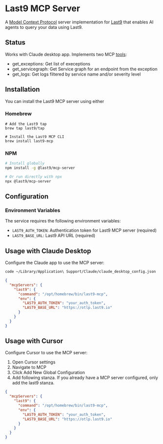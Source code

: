 # Last9 MCP Server

A [Model Context Protocol](https://modelcontextprotocol.io/) server implementation for [Last9](https://last9.io) that enables AI agents to query your data using Last9.

## Status

Works with Claude desktop app. Implements two MCP [tools](https://modelcontextprotocol.io/docs/concepts/tools):

- get_exceptions: Get list of execeptions
- get_servicegraph: Get Service graph for an endpoint from the exception
- get_logs: Get logs filtered by service name and/or severity level


## Installation

You can install the Last9 MCP server using either

### Homebrew
```
# Add the Last9 tap
brew tap last9/tap

# Install the Last9 MCP CLI
brew install last9-mcp
```

### NPM

```bash
# Install globally
npm install -g @last9/mcp-server

# Or run directly with npx
npx @last9/mcp-server
```

## Configuration

### Environment Variables

The service requires the following environment variables:

- `LAST9_AUTH_TOKEN`: Authentication token for Last9 MCP server (required)
- `LAST9_BASE_URL`: Last9 API URL (required)

## Usage with Claude Desktop

Configure the Claude app to use the MCP server:

```bash
code ~/Library/Application\ Support/Claude/claude_desktop_config.json
```

```json
{
  "mcpServers": {
    "last9": {
      "command": "/opt/homebrew/bin/last9-mcp",
      "env": {
        "LAST9_AUTH_TOKEN": "your_auth_token",
        "LAST9_BASE_URL": "https://otlp.last9.io"
      }
    }
  }
}
```

## Usage with Cursor

Configure Cursor to use the MCP server:

1. Open Cursor settings
2. Navigate to MCP
3. Click Add New Global Configuration
4. Add following stanza. If you already have a MCP server configured, only add the last9 stanza.

```json
{
  "mcpServers": {
    "last9": {
      "command": "/opt/homebrew/bin/last9-mcp",
      "env": {
        "LAST9_AUTH_TOKEN": "your_auth_token",
        "LAST9_BASE_URL": "https://otlp.last9.io"
      }
    }
  }
}
```